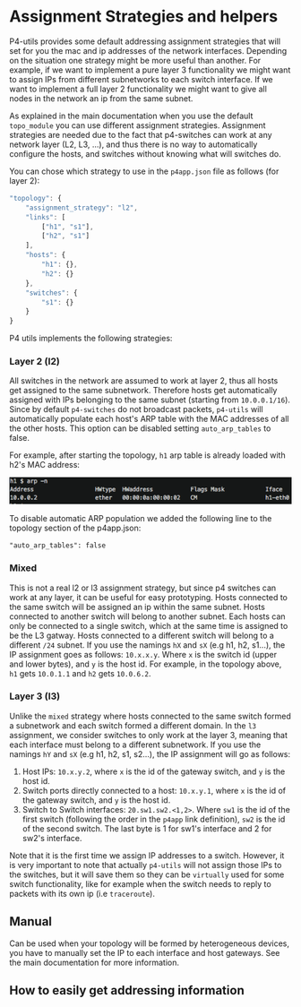 Assignment Strategies and helpers
=================================

P4-utils provides some default addressing assignment strategies that will set for you 
the mac and ip addresses of the network interfaces. Depending on the situation one 
strategy might be more useful than another. For example, if we want to implement a 
pure layer 3 functionality we might want to assign IPs from different subnetworks to each
switch interface. If we want to implement a full layer 2 functionality we might want to 
give all nodes in the network an ip from the same subnet.

As explained in the main documentation when you use the default `topo_module`
you can use different assignment strategies. Assignment strategies are needed due to
the fact that p4-switches can work at any network layer (L2, L3, ...), and thus 
there is no way to automatically configure the hosts, and switches without knowing what will switches do.

You can chose which strategy to use in the `p4app.json` file as follows (for layer 2):

```javascript
"topology": {
    "assignment_strategy": "l2",
    "links": [
        ["h1", "s1"],
        ["h2", "s1"]
    ],
    "hosts": {
        "h1": {},
        "h2": {}
    },
    "switches": {
        "s1": {}
    }
}
```

P4 utils implements the following strategies:

### Layer 2 (l2)

All switches in the network are assumed to work at layer 2, thus
all hosts get assigned to the same subnetwork. Therefore hosts get automatically assigned
with IPs belonging to the same subnet (starting from `10.0.0.1/16`). 
Since by default `p4-switches` do not broadcast packets, `p4-utils` will automatically 
populate each host's ARP table with the MAC addresses of all the other hosts. This option can be 
disabled setting `auto_arp_tables` to false. 

For example, after starting the topology, `h1` arp table is already loaded with h2's MAC address:

<img src="images/arp_example.png" title="arp example">

To disable automatic ARP population we added the following line to the topology section of the p4app.json:

```
"auto_arp_tables": false
```


### Mixed

This is not a real l2 or l3 assignment strategy, but since p4 switches can work at
any layer, it can be useful for easy prototyping. Hosts connected to the same switch
will be assigned an ip within the same subnet. Hosts connected to another switch will belong
to another subnet. Each hosts can only be connected to a single switch, which at the same time
is assigned to be the L3 gatway. Hosts connected to a different switch will belong to a
different `/24` subnet. If you use the namings `hX` and `sX` (e.g h1, h2, s1...), the IP
assignment goes as follows: `10.x.x.y`. Where `x` is the switch id (upper and lower bytes),
and `y` is the host id. For example, in the topology above, `h1` gets `10.0.1.1` and `h2` gets `10.0.6.2`.

### Layer 3 (l3)

Unlike the `mixed` strategy where hosts connected to the same
switch formed a subnetwork and each switch formed a different domain. In the `l3` assignment, we consider switches to only work
at the layer 3, meaning that each interface must belong to a different subnetwork. If you use the namings `hY` and `sX` (e.g h1, h2, s1, s2...),
the IP assignment will go as follows:

   1. Host IPs: `10.x.y.2`, where `x` is the id of the gateway switch, and `y` is the host id.
   2. Switch ports directly connected to a host: `10.x.y.1`, where `x` is the id of the gateway switch, and `y` is the host id.
   3. Switch to Switch interfaces: `20.sw1.sw2.<1,2>`. Where `sw1` is the id of the first switch (following the order in the `p4app` link definition), `sw2` is the
   id of the second switch. The last byte is 1 for sw1's interface and 2 for sw2's interface.

Note that it is the first time we assign IP addresses to a switch. However, it is very important to note that actually `p4-utils` will not assign those IPs
to the switches, but it will save them so they can be `virtually` used for some switch functionality, like for example when the switch needs to reply to 
packets with its own ip (i.e `traceroute`).

## Manual

Can be used when your topology will be formed by heterogeneous devices, you have to manually 
set the IP to each interface and host gateways. See the main documentation for more information.


## How to easily get addressing information

